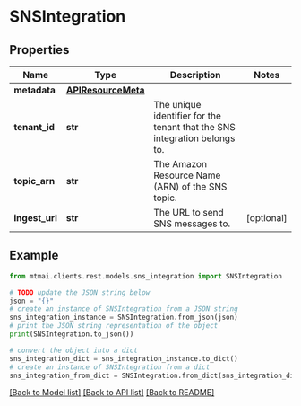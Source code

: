 # SNSIntegration


## Properties

Name | Type | Description | Notes
------------ | ------------- | ------------- | -------------
**metadata** | [**APIResourceMeta**](APIResourceMeta.md) |  | 
**tenant_id** | **str** | The unique identifier for the tenant that the SNS integration belongs to. | 
**topic_arn** | **str** | The Amazon Resource Name (ARN) of the SNS topic. | 
**ingest_url** | **str** | The URL to send SNS messages to. | [optional] 

## Example

```python
from mtmai.clients.rest.models.sns_integration import SNSIntegration

# TODO update the JSON string below
json = "{}"
# create an instance of SNSIntegration from a JSON string
sns_integration_instance = SNSIntegration.from_json(json)
# print the JSON string representation of the object
print(SNSIntegration.to_json())

# convert the object into a dict
sns_integration_dict = sns_integration_instance.to_dict()
# create an instance of SNSIntegration from a dict
sns_integration_from_dict = SNSIntegration.from_dict(sns_integration_dict)
```
[[Back to Model list]](../README.md#documentation-for-models) [[Back to API list]](../README.md#documentation-for-api-endpoints) [[Back to README]](../README.md)


